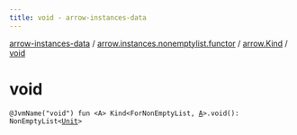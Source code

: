 ```yaml
---
title: void - arrow-instances-data
---
```


[arrow-instances-data](../../index.html) / [arrow.instances.nonemptylist.functor](../index.html) / [arrow.Kind](index.html) / [void](./void.html)

# void

`@JvmName("void") fun <A> Kind<ForNonEmptyList, `[`A`](void.html#A)`>.void(): NonEmptyList<`[`Unit`](https://kotlinlang.org/api/latest/jvm/stdlib/kotlin/-unit/index.html)`>`
